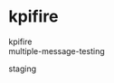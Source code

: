 
# kpifire       
        





                       

kpifire       
 multiple-message-testing
                                                                                                                                                                
 staging     

